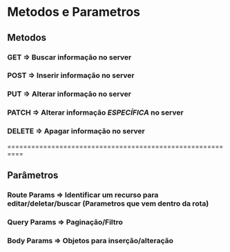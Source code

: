 # Metodos e Parametros

## Metodos

### GET => Buscar informação no server
### POST => Inserir informação no server
### PUT => Alterar informação no server
### PATCH => Alterar informação _ESPECÍFICA_ no server
### DELETE => Apagar informação no server

==========================================================

## Parâmetros

### Route Params => Identificar um recurso para editar/deletar/buscar (Parametros que vem dentro da rota)
### Query Params => Paginação/Filtro
### Body Params => Objetos para inserção/alteração

